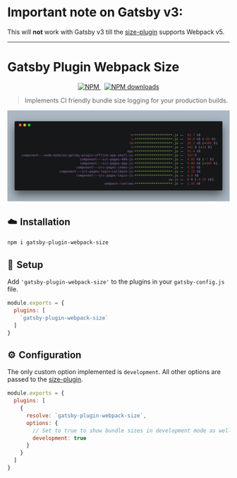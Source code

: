 # Important note on Gatsby v3:

This will **not** work with Gatsby v3 till the [size-plugin](https://github.com/GoogleChromeLabs/size-plugin) supports Webpack v5.

---

# Gatsby Plugin Webpack Size

<p align="center">
  <a href="https://www.npmjs.com/package/gatsby-plugin-webpack-size">
    <img src="https://img.shields.io/npm/v/gatsby-plugin-webpack-size.svg" alt="NPM">
  </a>
  &nbsp;
  <a href="http://npm-stat.com/charts.html?package=gatsby-plugin-webpack-size">
    <img src="https://img.shields.io/npm/dm/gatsby-plugin-webpack-size.svg" alt="NPM downloads">
  </a>
</p>

> Implements CI friendly bundle size logging for your production builds.

![Screenshot](./screenshot.png)

## ☁️ Installation

```sh
npm i gatsby-plugin-webpack-size
```

## 🛫 Setup

Add `'gatsby-plugin-webpack-size'` to the plugins in your `gatsby-config.js` file.

```js
module.exports = {
  plugins: [
    `gatsby-plugin-webpack-size`
  ]
}
```

## ⚙️ Configuration

The only custom option implemented is `development`. All other options are passed to the [size-plugin](https://github.com/GoogleChromeLabs/size-plugin).

```js
module.exports = {
  plugins: [
    {
      resolve: `gatsby-plugin-webpack-size`,
      options: {
        // Set to true to show bundle sizes in development mode as well
        development: true
      }
    }
  ]
}

```
